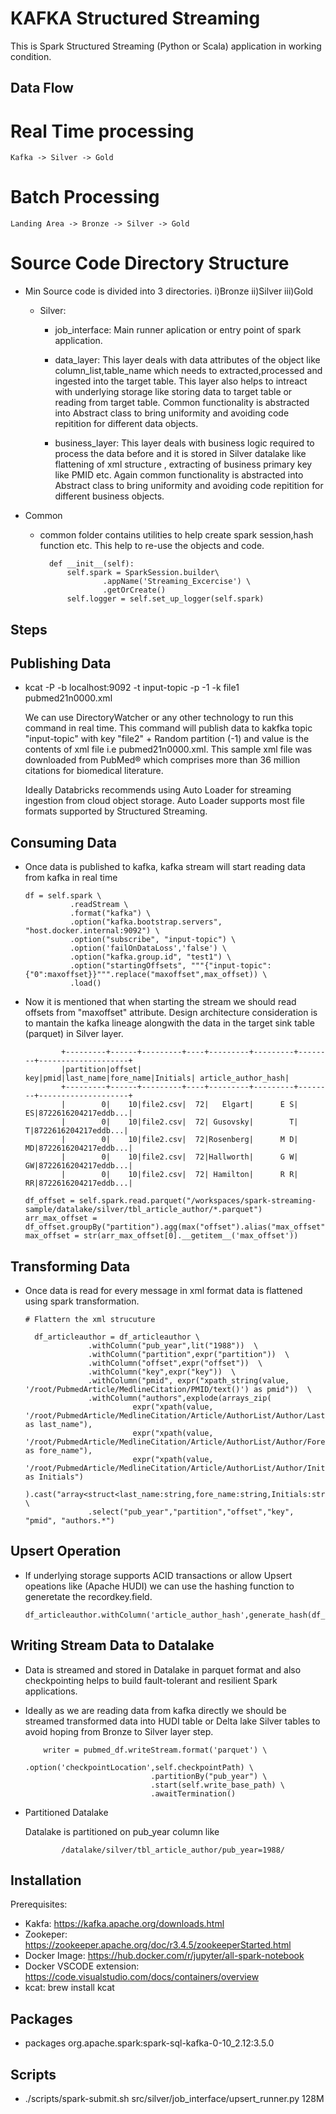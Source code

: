 # KAFKA Structured Streaming

This is Spark Structured Streaming (Python or Scala) application in working condition.

## Data Flow

# Real Time processing
    Kafka -> Silver -> Gold

# Batch Processing
    Landing Area -> Bronze -> Silver -> Gold

# Source Code Directory Structure

- Min Source code is divided into 3 directories.
  i)Bronze ii)Silver iii)Gold

  - Silver:

    - job_interface: Main runner aplication or entry point of spark application.

    - data_layer: This layer deals with data attributes of the object like column_list,table_name which needs to extracted,processed and ingested into the target table. This layer also helps to intreact with underlying storage like storing data to target table or reading from target table. Common functionality is abstracted into Abstract class to bring uniformity and avoiding code repitition for different data objects.

    - business_layer: This layer deals with business logic required to process the data before and it is stored in Silver datalake like flattening of xml structure , extracting of business primary key like PMID etc. Again common functionality is abstracted into Abstract class to bring uniformity and avoiding code repitition for different business objects.

- Common
    - common folder contains utilities to help create spark session,hash function etc. This help to re-use the objects and code.

            def __init__(self):
                self.spark = SparkSession.builder\
                        .appName('Streaming_Excercise') \
                        .getOrCreate()
                self.logger = self.set_up_logger(self.spark)


## Steps

## Publishing Data

- kcat -P -b localhost:9092 -t input-topic -p -1 -k file1 pubmed21n0000.xml

  We can use DirectoryWatcher or any other technology to run this command in real time. This command will publish data to kakfka topic "input-topic" with key "file2" + Random partition (-1) and value is the contents of xml file i.e pubmed21n0000.xml. This sample xml file was downloaded from PubMed® which comprises more than 36 million citations for biomedical literature.

  Ideally Databricks recommends using Auto Loader for streaming ingestion from cloud object storage. Auto Loader supports most file formats supported by Structured Streaming.

## Consuming Data

- Once data is published to kafka, kafka stream will start reading data from kafka in real time

      df = self.spark \
                .readStream \
                .format("kafka") \
                .option("kafka.bootstrap.servers", "host.docker.internal:9092") \
                .option("subscribe", "input-topic") \
                .option('failOnDataLoss','false') \
                .option("kafka.group.id", "test1") \
                .option("startingOffsets", """{"input-topic":{"0":maxoffset}}""".replace("maxoffset",max_offset)) \
                .load()

- Now it is mentioned that when starting the stream we should read offsets from "maxoffset" attribute. Design architecture consideration is to mantain the kafka lineage alongwith the data in the target sink table (parquet) in Silver layer.

              +---------+------+---------+----+---------+---------+--------+--------------------+
              |partition|offset|      key|pmid|last_name|fore_name|Initials| article_author_hash|
              +---------+------+---------+----+---------+---------+--------+--------------------+
              |        0|    10|file2.csv|  72|   Elgart|      E S|      ES|8722616204217eddb...|
              |        0|    10|file2.csv|  72| Gusovsky|        T|       T|8722616204217eddb...|
              |        0|    10|file2.csv|  72|Rosenberg|      M D|      MD|8722616204217eddb...|
              |        0|    10|file2.csv|  72|Hallworth|      G W|      GW|8722616204217eddb...|
              |        0|    10|file2.csv|  72| Hamilton|      R R|      RR|8722616204217eddb...|

      df_offset = self.spark.read.parquet("/workspaces/spark-streaming-sample/datalake/silver/tbl_article_author/*.parquet")
      arr_max_offset = df_offset.groupBy("partition").agg(max("offset").alias("max_offset")).collect()
      max_offset = str(arr_max_offset[0].__getitem__('max_offset'))

## Transforming Data
- Once data is read for every message in xml format data is flattened using spark transformation.

      # Flattern the xml strucuture

        df_articleauthor = df_articleauthor \
                    .withColumn("pub_year",lit("1988"))  \
                    .withColumn("partition",expr("partition"))  \
                    .withColumn("offset",expr("offset"))  \
                    .withColumn("key",expr("key"))  \
                    .withColumn("pmid", expr("xpath_string(value, '/root/PubmedArticle/MedlineCitation/PMID/text()') as pmid"))  \
                    .withColumn("authors",explode(arrays_zip(
                              expr("xpath(value, '/root/PubmedArticle/MedlineCitation/Article/AuthorList/Author/LastName/text()') as last_name"),
                              expr("xpath(value, '/root/PubmedArticle/MedlineCitation/Article/AuthorList/Author/ForeName/text()') as fore_name"),
                              expr("xpath(value, '/root/PubmedArticle/MedlineCitation/Article/AuthorList/Author/Initials/text()') as Initials")
                              ).cast("array<struct<last_name:string,fore_name:string,Initials:string>>"))) \
                    .select("pub_year","partition","offset","key", "pmid", "authors.*")



## Upsert Operation
- If underlying storage supports ACID transactions or allow Upsert opeations like (Apache HUDI) we can use the hashing function to  generetate the recordkey.field.

      df_articleauthor.withColumn('article_author_hash',generate_hash(df_articleauthor.pmid))


## Writing Stream Data to Datalake

- Data is streamed and stored in Datalake in parquet format and also checkpointing helps to build fault-tolerant and resilient Spark applications.
- Ideally as we are reading data from kafka directly we should be streamed transformed data into HUDI table or Delta lake Silver tables to avoid hoping from Bronze to Silver layer step.

          writer = pubmed_df.writeStream.format('parquet') \
                                  .option('checkpointLocation',self.checkpointPath) \
                                  .partitionBy("pub_year") \
                                  .start(self.write_base_path) \
                                  .awaitTermination()
- Partitioned Datalake

    Datalake is partitioned on pub_year column like

              /datalake/silver/tbl_article_author/pub_year=1988/


## Installation

Prerequisites:
- Kakfa: https://kafka.apache.org/downloads.html
- Zookeper: https://zookeeper.apache.org/doc/r3.4.5/zookeeperStarted.html
- Docker Image: https://hub.docker.com/r/jupyter/all-spark-notebook
- Docker VSCODE extension: https://code.visualstudio.com/docs/containers/overview
- kcat: brew install kcat

## Packages

- packages org.apache.spark:spark-sql-kafka-0-10_2.12:3.5.0

## Scripts

  -    ./scripts/spark-submit.sh src/silver/job_interface/upsert_runner.py 128M